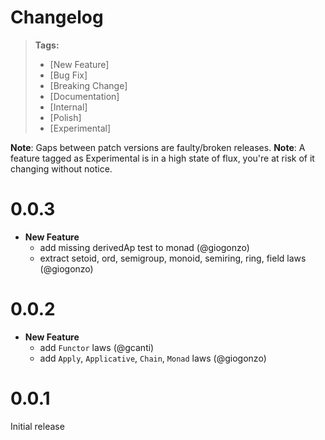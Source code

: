 # Changelog

> **Tags:**
>
> - [New Feature]
> - [Bug Fix]
> - [Breaking Change]
> - [Documentation]
> - [Internal]
> - [Polish]
> - [Experimental]

**Note**: Gaps between patch versions are faulty/broken releases.
**Note**: A feature tagged as Experimental is in a high state of flux, you're at risk of it changing without notice.

# 0.0.3

- **New Feature**
  - add missing derivedAp test to monad (@giogonzo)
  - extract setoid, ord, semigroup, monoid, semiring, ring, field laws (@giogonzo)

# 0.0.2

- **New Feature**
  - add `Functor` laws (@gcanti)
  - add `Apply`, `Applicative`, `Chain`, `Monad` laws (@giogonzo)

# 0.0.1

Initial release
